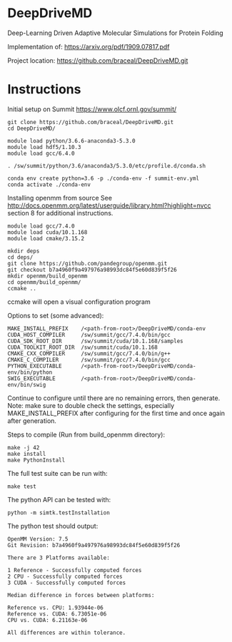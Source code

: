 # DeepDriveMD
Deep-Learning Driven Adaptive Molecular Simulations for Protein Folding

Implementation of: https://arxiv.org/pdf/1909.07817.pdf

Project location: https://github.com/braceal/DeepDriveMD.git

# Instructions

Initial setup on Summit https://www.olcf.ornl.gov/summit/
```
git clone https://github.com/braceal/DeepDriveMD.git
cd DeepDriveMD/

module load python/3.6.6-anaconda3-5.3.0
module load hdf5/1.10.3
module load gcc/6.4.0

. /sw/summit/python/3.6/anaconda3/5.3.0/etc/profile.d/conda.sh

conda env create python=3.6 -p ./conda-env -f summit-env.yml
conda activate ./conda-env
```

Installing openmm from source
See http://docs.openmm.org/latest/userguide/library.html?highlight=nvcc
section 8 for additional instructions.

```
module load gcc/7.4.0  
module load cuda/10.1.168
module load cmake/3.15.2

mkdir deps
cd deps/
git clone https://github.com/pandegroup/openmm.git
git checkout b7a4960f9a497976a98993dc84f5e60d839f5f26
mkdir openmm/build_openmm
cd openmm/build_openmm/
ccmake ..
```
ccmake will open a visual configuration program

Options to set (some advanced):

```
MAKE_INSTALL_PREFIX    /<path-from-root>/DeepDriveMD/conda-env
CUDA_HOST_COMPILER     /sw/summit/gcc/7.4.0/bin/gcc
CUDA_SDK_ROOT_DIR      /sw/summit/cuda/10.1.168/samples
CUDA_TOOLKIT_ROOT_DIR  /sw/summit/cuda/10.1.168
CMAKE_CXX_COMPILER     /sw/summit/gcc/7.4.0/bin/g++
CMAKE_C_COMPILER       /sw/summit/gcc/7.4.0/bin/gcc
PYTHON_EXECUTABLE      /<path-from-root>/DeepDriveMD/conda-env/bin/python
SWIG_EXECUTABLE        /<path-from-root>/DeepDriveMD/conda-env/bin/swig
```

Continue to configure until there are no remaining errors, then generate.
Note: make sure to double check the settings, especially MAKE_INSTALL_PREFIX after
      configuring for the first time and once again after generation.

Steps to compile (Run from build_openmm directory):
```
make -j 42
make install
make PythonInstall
```

The full test suite can be run with:
```
make test
```

The python API can be tested with:
```
python -m simtk.testInstallation
```

The python test should output:
```
OpenMM Version: 7.5
Git Revision: b7a4960f9a497976a98993dc84f5e60d839f5f26

There are 3 Platforms available:

1 Reference - Successfully computed forces
2 CPU - Successfully computed forces
3 CUDA - Successfully computed forces

Median difference in forces between platforms:

Reference vs. CPU: 1.93944e-06
Reference vs. CUDA: 6.73051e-06
CPU vs. CUDA: 6.21163e-06

All differences are within tolerance.
```


